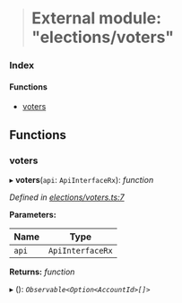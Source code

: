 > # External module: "elections/voters"

### Index

#### Functions

* [voters](_elections_voters_.md#voters)

## Functions

###  voters

▸ **voters**(`api`: `ApiInterfaceRx`): *function*

*Defined in [elections/voters.ts:7](https://github.com/polkadot-js/api/blob/efb38db/packages/api-derive/src/elections/voters.ts#L7)*

**Parameters:**

Name | Type |
------ | ------ |
`api` | `ApiInterfaceRx` |

**Returns:** *function*

▸ (): *`Observable<Option<AccountId>[]>`*